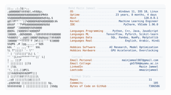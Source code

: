 <picture>
  <source srcset="https://raw.githubusercontent.com/mmazinjameel/mmazinjameel/main/dark_mode.svg?v=1752070270" media="(prefers-color-scheme: dark)">
  <img src="https://raw.githubusercontent.com/mmazinjameel/mmazinjameel/main/light_mode.svg?v=1752070270">
</picture>
